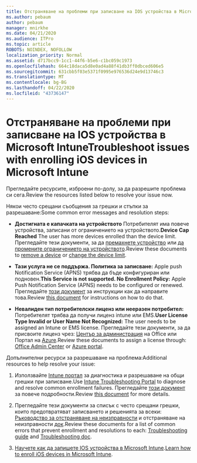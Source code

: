 ```yaml
---
title: Отстраняване на проблеми при записване на IOS устройства в Microsoft Intune
ms.author: pebaum
author: pebaum
manager: mnirkhe
ms.date: 04/21/2020
ms.audience: ITPro
ms.topic: article
ROBOTS: NOINDEX, NOFOLLOW
localization_priority: Normal
ms.assetid: d717bcc9-1cc1-44f6-b5e6-c1bc059c1973
ms.openlocfilehash: 664c18daca5d8e0ad4a88f41db3ff0dbced606e5
ms.sourcegitcommit: 631cbb5f03e5371f0995e976536d24e9d13746c3
ms.translationtype: MT
ms.contentlocale: bg-BG
ms.lasthandoff: 04/22/2020
ms.locfileid: "43736147"
---
```

# <a name="troubleshoot-issues-with-enrolling-ios-devices-in-microsoft-intune"></a><span data-ttu-id="feedb-102">Отстраняване на проблеми при записване на IOS устройства в Microsoft Intune</span><span class="sxs-lookup"><span data-stu-id="feedb-102">Troubleshoot issues with enrolling iOS devices in Microsoft Intune</span></span>

<span data-ttu-id="feedb-103">Прегледайте ресурсите, изброени по-долу, за да разрешите проблема си сега.</span><span class="sxs-lookup"><span data-stu-id="feedb-103">Review the resources listed below to resolve your issue now.</span></span> 
  
<span data-ttu-id="feedb-104">Някои често срещани съобщения за грешки и стъпки за разрешаване:</span><span class="sxs-lookup"><span data-stu-id="feedb-104">Some common error messages and resolution steps:</span></span>
  
- <span data-ttu-id="feedb-105">**Достигната е капачката на устройството** Потребителят има повече устройства, записани от ограничението на устройството.</span><span class="sxs-lookup"><span data-stu-id="feedb-105">**Device Cap Reached** The user has more devices enrolled than the device limit.</span></span> <span data-ttu-id="feedb-106">Прегледайте тези документи, за да [премахнете устройство](https://docs.microsoft.com/intune/devices-wipe) или [да промените ограничението на устройството](https://docs.microsoft.com/intune/enrollment-restrictions-set#set-device-limit-restrictions).</span><span class="sxs-lookup"><span data-stu-id="feedb-106">Review these documents to [remove a device](https://docs.microsoft.com/intune/devices-wipe) or [change the device limit](https://docs.microsoft.com/intune/enrollment-restrictions-set#set-device-limit-restrictions).</span></span>
    
- <span data-ttu-id="feedb-107">**Тази услуга не се поддържа. Политика за записване:** Apple push Notification Service (APNS) трябва да бъде конфигуриран или подновен.</span><span class="sxs-lookup"><span data-stu-id="feedb-107">**This Service is not supported. No Enrollment Policy:** Apple Push Notification Service (APNS) needs to be configured or renewed.</span></span> <span data-ttu-id="feedb-108">Прегледайте [този документ](https://docs.microsoft.com/intune/apple-mdm-push-certificate-get) за инструкции как да направите това.</span><span class="sxs-lookup"><span data-stu-id="feedb-108">Review [this document](https://docs.microsoft.com/intune/apple-mdm-push-certificate-get) for instructions on how to do that.</span></span> 
    
- <span data-ttu-id="feedb-109">**Невалиден тип потребителски лиценз или нееразен потребител:** Потребителят трябва да получи лиценз intune или EMS.</span><span class="sxs-lookup"><span data-stu-id="feedb-109">**User License Type Invalid or User Name Not Recognized:** The user needs to be assigned an Intune or EMS license.</span></span> <span data-ttu-id="feedb-110">Прегледайте тези документи, за да присвоите лиценз чрез: [Център за администрация](https://docs.microsoft.com/intune/licenses-assign) на Office или Портал на [Azure](https://docs.microsoft.com/azure/active-directory/license-users-groups).</span><span class="sxs-lookup"><span data-stu-id="feedb-110">Review these documents to assign a license through: [Office Admin Center](https://docs.microsoft.com/intune/licenses-assign) or [Azure portal](https://docs.microsoft.com/azure/active-directory/license-users-groups).</span></span>
    
<span data-ttu-id="feedb-111">Допълнителни ресурси за разрешаване на проблема:</span><span class="sxs-lookup"><span data-stu-id="feedb-111">Additional resources to help resolve your issue:</span></span>
  
1. <span data-ttu-id="feedb-112">Използвайте [Intune портал](https://devicemanagement.microsoft.com/#blade/Microsoft_Intune_DeviceSettings/TroubleshootBlade) за диагностика и разрешаване на общи грешки при записване.</span><span class="sxs-lookup"><span data-stu-id="feedb-112">Use [Intune Troubleshooting Portal](https://devicemanagement.microsoft.com/#blade/Microsoft_Intune_DeviceSettings/TroubleshootBlade) to diagnose and resolve common enrollment failures.</span></span> <span data-ttu-id="feedb-113">Прегледайте [този документ](https://docs.microsoft.com/intune/help-desk-operators) за повече подробности.</span><span class="sxs-lookup"><span data-stu-id="feedb-113">Review [this document](https://docs.microsoft.com/intune/help-desk-operators) for more details.</span></span> 
    
2. <span data-ttu-id="feedb-114">Прегледайте тези документи за списък с често срещани грешки, които предотвратяват записването и решенията за всеки: [Ръководство за отстраняване на неизправности](https://support.microsoft.com/help/4039809/troubleshooting-ios-device-enrollment-in-intune) и отстраняване на неизправности [док](https://docs.microsoft.com/intune-classic/troubleshoot/troubleshoot-device-enrollment-in-intune).</span><span class="sxs-lookup"><span data-stu-id="feedb-114">Review these documents for a list of common errors that prevent enrollment and resolutions to each: [Troubleshooting guide](https://support.microsoft.com/help/4039809/troubleshooting-ios-device-enrollment-in-intune) and [Troubleshooting doc](https://docs.microsoft.com/intune-classic/troubleshoot/troubleshoot-device-enrollment-in-intune).</span></span>
    
3. <span data-ttu-id="feedb-115">[Научете как да запишете IOS устройства в Microsoft Intune](https://docs.microsoft.com/intune/ios-enroll).</span><span class="sxs-lookup"><span data-stu-id="feedb-115">[Learn how to enroll iOS devices in Microsoft Intune](https://docs.microsoft.com/intune/ios-enroll).</span></span>
    

